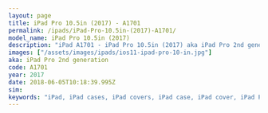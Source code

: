 ```yaml
---
layout: page
title: iPad Pro 10.5in (2017) - A1701
permalink: /ipads/iPad-Pro-10.5in-(2017)-A1701/
model_name: iPad Pro 10.5in (2017)
description: "iPad A1701 - iPad Pro 10.5in (2017) aka iPad Pro 2nd generation. Best compatible iPad cases for A1701"
images: ["/assets/images/ipads/ios11-ipad-pro-10-in.jpg"]
aka: iPad Pro 2nd generation
code: A1701
year: 2017
date: 2018-06-05T10:18:39.995Z
sim: 
keywords: "iPad, iPad cases, iPad covers, iPad case, iPad cover, iPad Pro 10.5in (2017), iPad Pro 10.5in (2017) case, A1701 case, A1701 cover, A1701, iPad Pro 2nd generation"
---
```

